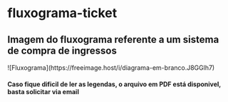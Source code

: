 # fluxograma-ticket
<h2>Imagem do fluxograma referente a um sistema de compra de ingressos</h2>
![Fluxograma](https://freeimage.host/i/diagrama-em-branco.J8GGlh7)

<h4>Caso fique dificil de ler as legendas, o arquivo em PDF está disponivel, basta solicitar via email</h4>
